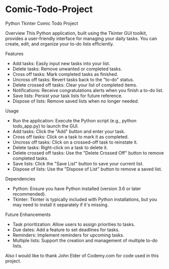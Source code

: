 # Comic-Todo-Project
Python Tkinter Comic Todo Project

Overview
This Python application, built using the Tkinter GUI toolkit, provides a user-friendly interface for managing your daily tasks. You can create, edit, and organize your to-do lists efficiently.

Features

- Add tasks: Easily input new tasks into your list.
- Delete tasks: Remove unwanted or completed tasks.
- Cross off tasks: Mark completed tasks as finished.
- Uncross off tasks: Revert tasks back to the "to-do" status.
- Delete crossed off tasks: Clear your list of completed items.
- Notifications: Receive congratulations alerts when you finish a to-do list.
- Save lists: Persist your task lists for future reference.
- Dispose of lists: Remove saved lists when no longer needed.
  
Usage

- Run the application: Execute the Python script (e.g., python todo_app.py) to launch the GUI.
- Add tasks: Click the "Add" button and enter your task.
- Cross off tasks: Click on a task to mark it as completed.
- Uncross off tasks: Click on a crossed-off task to reinstate it.
- Delete tasks: Right-click on a task to delete it.
- Delete crossed off tasks: Use the "Delete Crossed Off" button to remove completed tasks.
- Save lists: Click the "Save List" button to save your current list.
- Dispose of lists: Use the "Dispose of List" button to remove a saved list.
  
Dependencies

- Python: Ensure you have Python installed (version 3.6 or later recommended).
- Tkinter: Tkinter is typically included with Python installations, but you may need to install it separately if it's missing.
  
Future Enhancements

- Task prioritization: Allow users to assign priorities to tasks.
- Due dates: Add a feature to set deadlines for tasks.
- Reminders: Implement reminders for upcoming tasks.
- Multiple lists: Support the creation and management of multiple to-do lists.

Also I would like to thank John Elder of Codemy.com for code used in this project.
